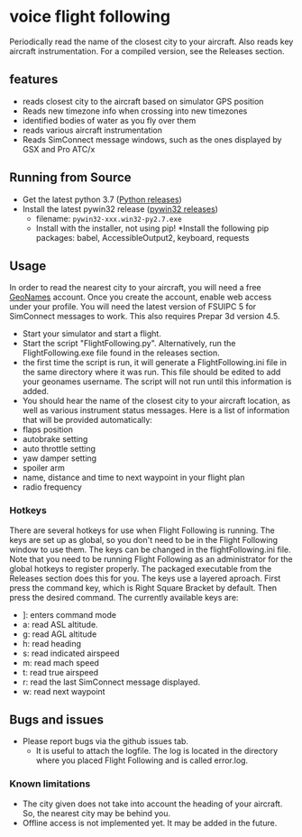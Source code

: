 # voice flight following
Periodically read the name of the closest city to your aircraft. Also reads key aircraft instrumentation.
For a compiled version, see the Releases section.
## features
* reads closest city to the aircraft based on simulator GPS position
* Reads new timezone info when crossing into new timezones
* identified bodies of water as you fly over them
* reads various aircraft instrumentation
* Reads SimConnect message windows, such as the ones displayed by GSX and Pro ATC/x


## Running from Source
* Get the latest python 3.7 ([Python releases](https://www.python.org/downloads/))
* Install the latest pywin32 release ([pywin32 releases](https://github.com/mhammond/pywin32/releases))
    * filename: `pywin32-xxx.win32-py2.7.exe`
    * Install with the installer, not using pip!
*Install the following pip packages: babel, AccessibleOutput2, keyboard, requests

## Usage
In order to read the nearest city to your aircraft, you will need a free [GeoNames](http://www.geonames.org) account. Once you create the account, enable web access under your profile. 
You will need the latest version of FSUIPC 5 for SimConnect messages to work. This also requires Prepar 3d version 4.5.
* Start your simulator  and start a flight.
* Start the script "FlightFollowing.py". Alternatively, run the FlightFollowing.exe file found in the releases section.
* the first time the script is run, it will generate a FlightFollowing.ini file in the same directory where it was run. This file should be edited to add your geonames username. The script will not run until this information is added.
* You should hear the name of the closest city to your aircraft location, as well as various instrument status messages. 
Here is a list of information that will be provided automatically:
* flaps position
* autobrake setting
* auto throttle setting
* yaw damper setting
* spoiler arm
* name, distance and time to next waypoint in your flight plan
* radio frequency

### Hotkeys
There are several hotkeys for use when Flight Following is running. The keys are set up as global, so you don't need to be in the Flight Following window to use them. 
The keys can be changed in the flightFollowing.ini file. 
Note that you need to be running Flight Following as an administrator for the global hotkeys to register properly. The packaged executable from the Releases section does this for you.
The keys use a layered aproach. First press the command key, which is Right Square Bracket by default. Then press the desired command. 
The currently available keys are:
* ]: enters command mode
* a: read ASL altitude.
* g: read AGL altitude
* h: read heading
* s: read indicated airspeed
* m: read mach speed
* t: read true airspeed
* r: read the last SimConnect message displayed.
* w: read next waypoint

## Bugs and issues
* Please report bugs via the github issues tab.
    * It is useful to attach the logfile. The log is located in the directory where you placed Flight Following and is called error.log.
    
### Known limitations
* The city given does not take into account the heading of your aircraft. So, the nearest city may be behind you.
* Offline access is not implemented yet. It may be added in the future.

